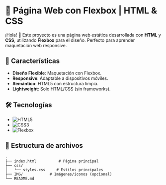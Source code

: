 # 🎯 Página Web con Flexbox | HTML & CSS

¡Hola! 👋 Este proyecto es una página web estática desarrollada con **HTML** y **CSS**, utilizando **Flexbox** para el diseño. Perfecto para aprender maquetación web responsive.


## 🌟 Características
- **Diseño Flexible**: Maquetación con Flexbox.
- **Responsive**: Adaptable a dispositivos móviles.
- **Semántico**: HTML5 con estructura limpia.
- **Lightweight**: Solo HTML/CSS (sin frameworks).

## 🛠️ Tecnologías
- ![HTML5](https://img.shields.io/badge/HTML5-E34F26?style=flat&logo=html5&logoColor=white)
- ![CSS3](https://img.shields.io/badge/CSS3-1572B6?style=flat&logo=css3&logoColor=white)
- ![Flexbox](https://img.shields.io/badge/Flexbox-FF6B00?style=flat&logo=css3&logoColor=white)

## 📂 Estructura de archivos
```plaintext
.
├── index.html          # Página principal
├── css/
│   └── styles.css     # Estilos principales
├── IMG/            # Imágenes/iconos (opcional)
└── README.md
